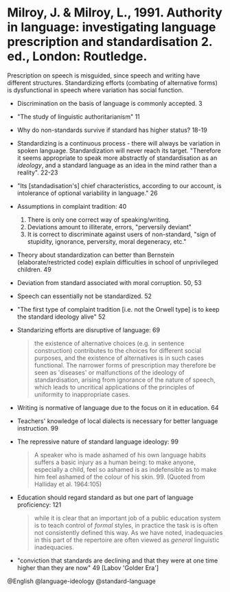 # Milroy, J. & Milroy, L., 1991. Authority in language: investigating language prescription and standardisation 2.  ed., London: Routledge.

Prescription on speech is misguided, since speech and writing have different structures. Standardizing efforts (combating of alternative forms) is dysfunctional in speech where variation has social function.

- Discrimination on the basis of language is commonly accepted. 3

- "The study of linguistic authoritarianism" 11

- Why do non-standards survive if standard has higher status? 18-19

- Standardizing  is a continuous process - there will always be variation in spoken language. Standardization will never reach its target. "Therefore it seems appropriate to speak more abstractly of standardisation as an *ideology*, and a standard language as an idea in the mind rather than a reality". 22-23

- "Its [standadisation's] chief characteristics, according to our account, is intolerance of optional variability in language." 26

- Assumptions in complaint tradition: 40
  1. There is only one correct way of speaking/writing.
  2. Deviations amount to illiterate, errors, "perversily deviant"
  3. It is correct to discriminate against users of non-standard, "sign of stupidity, ignorance, perversity, moral degeneracy, etc."

- Theory about standardization can better than Bernstein (elaborate/restricted code) explain difficulties in school of unprivileged children. 49

- Deviation from standard associated with moral corruption. 50, 53

- Speech can essentially not be standardized. 52

- "The first type of complaint tradition [i.e. not the Orwell type] is to keep the standard ideology alive" 52

- Standarizing efforts are disruptive of language: 69

  > the existence of alternative choices (e.g. in sentence construction) contributes to the choices for different social purposes, and the existence of alternatives is in such cases functional. The narrower forms of prescription may therefore be seen as 'diseases' or malfunctions of the ideology of standardisation, arising from ignorance of the nature of speech, which leads to uncritical applications of the principles of uniformity to inappropriate cases.

- Writing is normative of language due to the focus on it in education. 64

- Teachers' knowledge of local dialects is necessary for better language instruction. 99

- The repressive nature of standard language ideology: 99

  > A speaker who is made ashamed of his own language habits suffers a basic injury as a human being: to make anyone, especially a child, feel so ashamed is as indefensible as to make him feel ashamed of the colour of his skin. 99. (Quoted from Halliday et al. 1964:105)

- Education should regard standard as but one part of language proficiency: 121

  > while it is clear that an important job of a public education system is to teach control of *formal* styles, in practice the task is is often not consistently defined this way. As we have noted, inadequacies in this part of the repertoire are often viewed as *general* linguistic inadequacies.

- "conviction that standards are declining and that they were at one time higher than they are now" 49 [Labov 'Golder Era']

@English
@language-ideology
@standard-language
